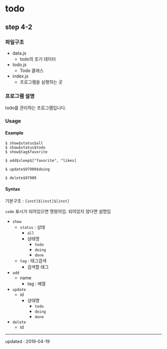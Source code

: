 # todo

## step 4-2

### 파일구조

- data.js
  - todo의 초기 데이터
- todo.js
  - Todo 클래스
- index.js
  - 프로그램을 실행하는 곳

### 프로그램 설명

todo를 관리하는 프로그램입니다.

### Usage

#### Example

```
$ show$status$all
$ show$status$todo
$ show$tag$favorite

$ add$sleep$["favorite", "likes]

$ update$97989$doing

$ delete$97989
```

#### Syntax

기본구조 : `[inst]$[inst]$[inst]`

`code` 표시가 되어있으면 명령어임. 되어있지 않다면 설명임

- `show`
  - `status` : 상태
    - `all`
    - 상태명
      - `todo`
      - `doing`
      - `done`
  - `tag` : 태그검색
    - 검색할 태그
- `add`
  - name
    - tag : 배열
- `update`
  - id
    - 상태명
      - `todo`
      - `doing`
      - `done`
- `delete`
  - id

---

updated : 2019-04-19
